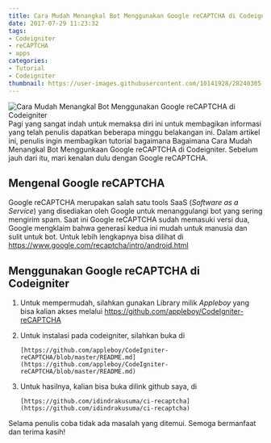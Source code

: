 ```yaml
---
title: Cara Mudah Menangkal Bot Menggunakan Google reCAPTCHA di Codeigniter
date: 2017-07-29 11:23:32
tags:
- Codeigniter
- reCAPTCHA
- apps
categories: 
- Tutorial
- Codeigniter
thumbnail: https://user-images.githubusercontent.com/10141928/28240305-7e6da568-69a9-11e7-9a8c-771c334cb28a.png
---
```


![Cara Mudah Menangkal Bot Menggunakan Google reCAPTCHA di Codeigniter](https://user-images.githubusercontent.com/10141928/28240305-7e6da568-69a9-11e7-9a8c-771c334cb28a.png)
Pagi yang sangat indah untuk memaksa diri ini untuk membagikan informasi yang telah penulis dapatkan beberapa minggu belakangan ini. Dalam artikel ini, penulis ingin membagikan tutorial bagaimana Bagaimana Cara Mudah Menangkal Bot Menggunkaan Google reCAPTCHA di Codeigniter. Sebelum jauh dari itu, mari kenalan dulu dengan Google reCAPTCHA. 
<!-- more -->

## Mengenal Google reCAPTCHA
Google reCAPTCHA merupakan salah satu tools SaaS (_Software as a Service_) yang disediakan oleh Google untuk menanggulangi bot yang sering mengirim spam. Saat ini Google reCAPTCHA sudah memasuki versi dua, Google mengklaim bahwa
generasi kedua ini mudah untuk manusia dan sulit untuk bot. Untuk lebih lengkapnya bisa dilihat di https://www.google.com/recaptcha/intro/android.html

## Menggunakan Google reCAPTCHA di Codeigniter
1. Untuk mempermudah, silahkan gunakan Library milik *Appleboy* yang bisa kalian akses melalui https://github.com/appleboy/CodeIgniter-reCAPTCHA

2. Untuk instalasi pada codeigniter, silahkan buka di 
    ```
    [https://github.com/appleboy/CodeIgniter-reCAPTCHA/blob/master/README.md](https://github.com/appleboy/CodeIgniter-reCAPTCHA/blob/master/README.md)
    ```
3. Untuk hasilnya, kalian bisa buka dilink github saya, di 
    ```
    [https://github.com/idindrakusuma/ci-recaptcha](https://github.com/idindrakusuma/ci-recaptcha)
    ```
Selama penulis coba tidak ada masalah yang ditemui. Semoga bermanfaat dan terima kasih!